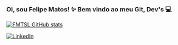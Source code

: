 ### Oi, sou Felipe Matos! ✨ Bem vindo ao meu Git, Dev's 💻

[![FMTSL GitHub stats](https://github-readme-stats.vercel.app/api?username=FMTSL_icons=true)](https://github.com/anuraghazra/github-readme-stats)


[![LinkedIn](https://img.shields.io/badge/LinkedIn-0077B5?style=for-the-badge&logo=linkedin&logoColor=white)](https://www.linkedin.com/in/felipematoslima/)
